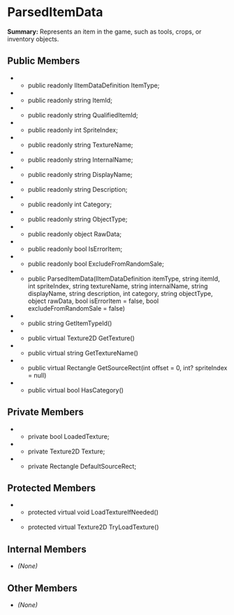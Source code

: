 # ParsedItemData

**Summary:** Represents an item in the game, such as tools, crops, or inventory objects.

## Public Members
- - public readonly IItemDataDefinition ItemType;
- - public readonly string ItemId;
- - public readonly string QualifiedItemId;
- - public readonly int SpriteIndex;
- - public readonly string TextureName;
- - public readonly string InternalName;
- - public readonly string DisplayName;
- - public readonly string Description;
- - public readonly int Category;
- - public readonly string ObjectType;
- - public readonly object RawData;
- - public readonly bool IsErrorItem;
- - public readonly bool ExcludeFromRandomSale;
- - public ParsedItemData(IItemDataDefinition itemType, string itemId, int spriteIndex, string textureName, string internalName, string displayName, string description, int category, string objectType, object rawData, bool isErrorItem = false, bool excludeFromRandomSale = false)
- - public string GetItemTypeId()
- - public virtual Texture2D GetTexture()
- - public virtual string GetTextureName()
- - public virtual Rectangle GetSourceRect(int offset = 0, int? spriteIndex = null)
- - public virtual bool HasCategory()

## Private Members
- - private bool LoadedTexture;
- - private Texture2D Texture;
- - private Rectangle DefaultSourceRect;

## Protected Members
- - protected virtual void LoadTextureIfNeeded()
- - protected virtual Texture2D TryLoadTexture()

## Internal Members
- *(None)*

## Other Members
- *(None)*
